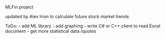 MLFin project

updated by Alex Irion to calculate future stock market trends

ToDo:
	- add ML library
	- add graphing
	- write C# or C++ client to read Excel document
	- get more statistical data /quotes